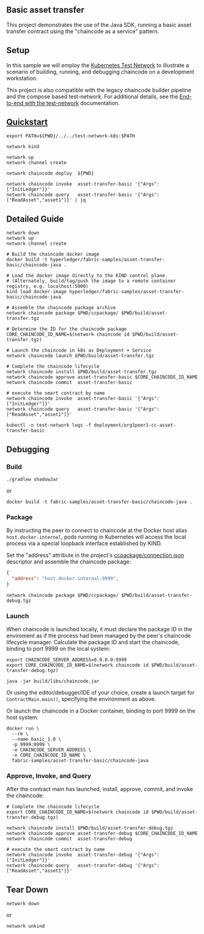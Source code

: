 
## Basic asset transfer 

This project demonstrates the use of the Java SDK, running a basic asset transfer contract using the "chaincode as a service" 
pattern.


## Setup 

In this sample we will employ the [Kubernetes Test Network](../../test-network-k8s) to illustrate a scenario of 
building, running, and debugging chaincode on a development workstation.  

This project is also compatible with the legacy chaincode builder pipeline and the compose based test-network.
For additional details, see the [End-to-end with the test-network](../../test-network/CHAINCODE_AS_A_SERVICE_TUTORIAL.md#end-to-end-with-the-the-test-network)
documentation.

## [Quickstart](../../test-network-k8s#quickstart)

```shell
export PATH=${PWD}/../../test-network-k8s:$PATH 

network kind 

network up 
network channel create
```

```shell
network chaincode deploy  ${PWD}

network chaincode invoke  asset-transfer-basic '{"Args":["InitLedger"]}'
network chaincode query   asset-transfer-basic '{"Args":["ReadAsset","asset1"]}' | jq 
```

## Detailed Guide 

```shell
network down
network up
network channel create
```

```shell
# Build the chaincode docker image 
docker build -t hyperledger/fabric-samples/asset-transfer-basic/chaincode-java .

# Load the docker image directly to the KIND control plane.  
# (Alternately, build/tag/push the image to a remote container registry, e.g. localhost:5000) 
kind load docker-image hyperledger/fabric-samples/asset-transfer-basic/chaincode-java
```

```shell
# Assemble the chaincode package archive 
network chaincode package $PWD/ccpackage/ $PWD/build/asset-transfer.tgz

# Determine the ID for the chaincode package 
CORE_CHAINCODE_ID_NAME=$(network chaincode id $PWD/build/asset-transfer.tgz)

# Launch the chaincode in k8s as Deployment + Service 
network chaincode launch $PWD/build/asset-transfer.tgz

# Complete the chaincode lifecycle 
network chaincode install $PWD/build/asset-transfer.tgz 
network chaincode approve asset-transfer-basic $CORE_CHAINCODE_ID_NAME
network chaincode commit  asset-transfer-basic
```

```shell
# execute the smart contract by name 
network chaincode invoke  asset-transfer-basic '{"Args":["InitLedger"]}'
network chaincode query   asset-transfer-basic '{"Args":["ReadAsset","asset1"]}'
```

```shell
kubectl -n test-network logs -f deployment/org1peer1-cc-asset-transfer-basic
```

## Debugging 

### Build

```shell
./gradlew shadowJar
```
or 
```shell
docker build -t fabric-samples/asset-transfer-basic/chaincode-java . 
```


### Package

By instructing the peer to connect to chaincode at the Docker host alias `host.docker.internal`, pods running in 
Kubernetes will access the local process via a special loopback interface established by KIND. 

Set the "address" attribute in the project's [ccpackage/connection.json](ccpackage/connection.json) descriptor and assemble the chaincode package: 
```json
{
  "address": "host.docker.internal:9999",
}
```

```shell
network chaincode package $PWD/ccpackage/ $PWD/build/asset-transfer-debug.tgz
```

### Launch

When chaincode is launched locally, it must declare the package ID in the enviroment as if the process had been managed 
by the peer's chaincode lifecycle manager.  Calculate the package ID and start the chaincode, binding to port 9999
on the local system:

```shell
export CHAINCODE_SERVER_ADDRESS=0.0.0.0:9999
export CORE_CHAINCODE_ID_NAME=$(network chaincode id $PWD/build/asset-transfer-debug.tgz)

java -jar build/libs/chaincode.jar  
```

Or using the editor/debugger/IDE of your choice, create a launch target for `ContractMain.main()`, specifying the 
environment as above. 

Or launch the chaincode in a Docker container, binding to port 9999 on the host system:  

```shell
docker run \
  --rm \
  --name basic_1.0 \
  -p 9999:9999 \
  -e CHAINCODE_SERVER_ADDRESS \
  -e CORE_CHAINCODE_ID_NAME \
  fabric-samples/asset-transfer-basic/chaincode-java
```

### Approve, Invoke, and Query

After the contract main has launched, install, approve, commit, and invoke the chaincode:

```shell
# Complete the chaincode lifecycle 
export CORE_CHAINCODE_ID_NAME=$(network chaincode id $PWD/build/asset-transfer-debug.tgz)

network chaincode install $PWD/build/asset-transfer-debug.tgz 
network chaincode approve asset-transfer-debug $CORE_CHAINCODE_ID_NAME
network chaincode commit  asset-transfer-debug
```

```shell
# execute the smart contract by name 
network chaincode invoke  asset-transfer-debug '{"Args":["InitLedger"]}'
network chaincode query   asset-transfer-debug '{"Args":["ReadAsset","asset1"]}'
```

## Tear Down 

```shell
network down 
```
or 
```shell
network unkind 
```


